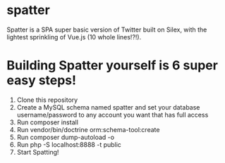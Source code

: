 # spatter
Spatter is a SPA super basic version of Twitter built on Silex, with the lightest sprinkling of Vue.js (10 whole lines!?!).

# Building Spatter yourself is 6 super easy steps!
1. Clone this repository
2. Create a MySQL schema named spatter and set your database username/password to any account you want that has full access
3. Run composer install
4. Run vendor/bin/doctrine orm:schema-tool:create
5. Run composer dump-autoload -o
6. Run php -S localhost:8888 -t public
7. Start Spatting!

